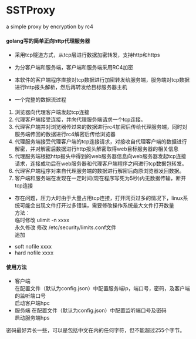 # SSTProxy
a simple proxy by encryption by rc4

#### golang写的简单正向http代理服务器
+ 采用tcp隧道方式，从tcp层进行数据加密转发，支持http和https

+ 为分客户端和服务端，客户端和服务端采用RC4加密  
+ 本软件的客户端程序直接对tcp数据进行加密转发给服务端，服务端对tcp数据进行http报头解析，然后再转发给目标服务器主机
+ 一个完整的数据流过程
1. 浏览器向代理客户端发起tcp连接
2. 代理客户端接受连接，并向代理服务端请求一个tcp连接。
3. 代理客户端并对浏览器传过来的数据进行rc4加密后传给代理服务端，同时对服务端传回的数据进行rc4解密后传给浏览器
4. 代理服务端接受代理客户端的tcp连接请求，对接收自代理客户端的数据进行解密，并对解密后数据进行http报头解密取得web目标服务器的相关信息
5. 代理服务端根据http报头中得到的web服务器信息向web服务器发起tcp连接请求，连接成功后在web服务器和代理客户端程序之间进行tcp数据包转发。
6. 代理客户端程序对来自代理服务端的数据进行解密后向原浏览器发回数据。
7. 客户端和服务端在发现在一定时间(现在程序写死为5秒)内无数据传输，断开tcp连接

+ 存在问题，压力大时由于大量占用tcp连接，打开网页过多的情况下，linux系统可能会出现文件打开过多错误，需要修改操作系统最大文件打开数量  
方法：  
临时修改  ulimit -n xxxx  
永久修改  修改 /etc/security/limits.conf文件  
追加
* soft nofile xxxx  
* hard nofile xxxx  


#### 使用方法
+ 客户端  
在配置文件（默认为config.json）中配置服务端ip，端口号，密码，及客户端的监听端口号  
启动客户端hpc  
+ 服务端 
在配置文件（默认为config.json）中配置监听端口号及密码  
启动服务端hps  

密码最好弄长一些，可以是包括中文在内的任何字符，但不能超过255个字节。
